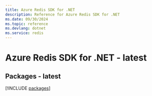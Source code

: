 ```yaml
---
title: Azure Redis SDK for .NET
description: Reference for Azure Redis SDK for .NET
ms.date: 09/30/2024
ms.topic: reference
ms.devlang: dotnet
ms.service: redis
---
```

# Azure Redis SDK for .NET - latest
## Packages - latest
[!INCLUDE [packages](redis-index.md)]